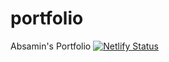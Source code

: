 # portfolio
Absamin's Portfolio
[![Netlify Status](https://api.netlify.com/api/v1/badges/6ca18f47-cdcd-4cc4-a828-cb5a64f2449e/deploy-status)](https://app.netlify.com/sites/zealous-knuth-82d7bb/deploys)
